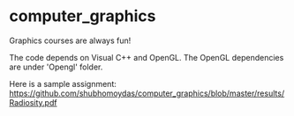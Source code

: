 # computer_graphics

Graphics courses are always fun!

The code depends on Visual C++ and OpenGL. The OpenGL dependencies are under 'Opengl' folder.

Here is a sample assignment: https://github.com/shubhomoydas/computer_graphics/blob/master/results/Radiosity.pdf
